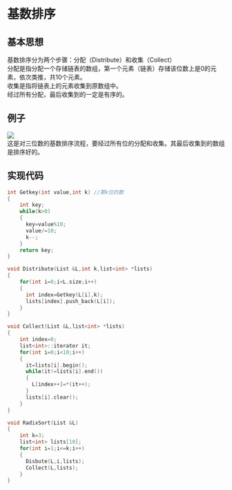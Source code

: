 # 基数排序
## 基本思想
基数排序分为两个步骤：分配（Distribute）和收集（Collect）<br>
分配是指分配一个存储链表的数组，第一个元素（链表）存储该位数上是0的元素，依次类推，共10个元素。<br>
收集是指将链表上的元素收集到原数组中。<br>
经过所有分配，最后收集到的一定是有序的。
## 例子
![](https://img2018.cnblogs.com/blog/1475571/201908/1475571-20190815221101602-1916860041.png)<br>
这是对三位数的基数排序流程，要经过所有位的分配和收集。其最后收集到的数组是排序好的。
## 实现代码
```cpp
int Getkey(int value,int k) //第k位的数
{
    int key;
    while(k>0)
    {
      key=value%10;
      value/=10;
      k--;
    }
    return key;
}

void Distribute(List &L,int k,list<int> *lists)
{
    for(int i=0;i<L.size;i++)
    {
      int index=Getkey(L[i],k);
      lists[index].push_back(L[i]);
    }
}

void Collect(List &L,list<int> *lists)
{
    int index=0;
    list<int>::iterator it;
    for(int i=0;i<10;i++)
    {
      it=lists[i].begin();
      while(it!=lists[i].end())
      {
        L[index++]=*(it++);
      }
      lists[i].clear();
    }
}

void RadixSort(List &L)
{
    int k=3;
    list<int> lists[10];
    for(int i=1;i<=k;i++)
    {
      Disbute(L,i,lists);
      Collect(L,lists);
    }
}
```
